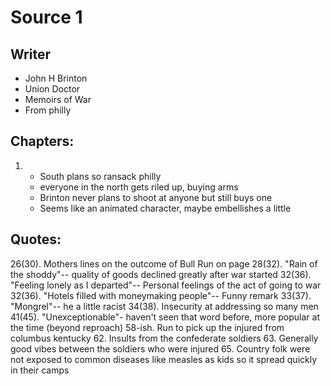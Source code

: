 # Source 1

## Writer
- John H Brinton
- Union Doctor
- Memoirs of War
- From philly

## Chapters:

1.
    - South plans so ransack philly
    - everyone in the north gets riled up, buying arms
    - Brinton never plans to shoot at anyone but still buys one
    - Seems like an animated character, maybe embellishes a little

## Quotes:

26(30). Mothers lines on the outcome of Bull Run on page 
28(32). "Rain of the shoddy"-- quality of goods declined greatly after war started
32(36). "Feeling lonely as I departed"-- Personal feelings of the act of going to war
32(36). "Hotels filled with moneymaking people"-- Funny remark
33(37). "Mongrel"-- he a little racist
34(38). Insecurity at addressing so many men
41(45). "Unexceptionable"- haven't seen that word before, more popular at the time (beyond reproach)
58-ish. Run to pick up the injured from columbus kentucky
62. Insults from the confederate soldiers
63. Generally good vibes between the soldiers who were injured
65. Country folk were not exposed to common diseases like measles as kids so it spread quickly in their camps
